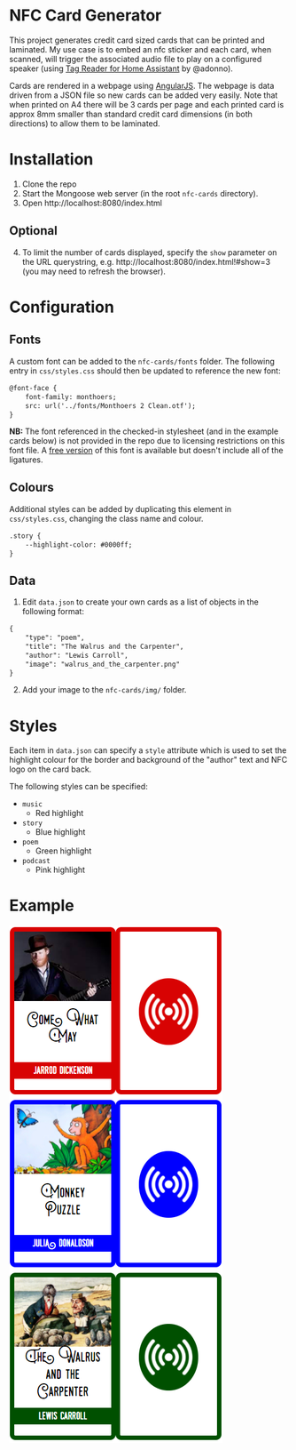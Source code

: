 # NFC Card Generator
This project generates credit card sized cards that can be printed and laminated. My use case is to embed an nfc sticker and each card, when scanned, will trigger the associated audio file to play on a configured speaker (using [Tag Reader for Home Assistant](https://github.com/adonno/tagreader)  by @adonno).

Cards are rendered in a webpage using [AngularJS](https://angularjs.org/). The webpage is data driven from a JSON file so new cards can be added very easily. Note that when printed on A4 there will be 3 cards per page and each printed card is approx 8mm smaller than standard credit card dimensions (in both directions) to allow them to be laminated.

# Installation
1. Clone the repo
2. Start the Mongoose web server (in the root `nfc-cards` directory).
3. Open http://localhost:8080/index.html

## Optional
4. To limit the number of cards displayed, specify the `show` parameter on the URL querystring, e.g. http://localhost:8080/index.html!#show=3 (you may need to refresh the browser).

# Configuration
## Fonts
A custom font can be added to the `nfc-cards/fonts` folder. The following entry in `css/styles.css` should then be updated to reference the new font:
```
@font-face {
    font-family: monthoers;
    src: url('../fonts/Monthoers 2 Clean.otf');
}
```
**NB:** The font referenced in the checked-in stylesheet (and in the example cards below) is not provided in the repo due to licensing restrictions on this font file. A [free version](https://www.dafont.com/swistblnk-monthoers.font) of this font is available but doesn't include all of the ligatures.

## Colours
Additional styles can be added by duplicating this element in `css/styles.css`, changing the class name and colour.
```
.story {
    --highlight-color: #0000ff;
}
```

## Data
1. Edit `data.json` to create your own cards as a list of objects in the following format:
```
{
    "type": "poem",
    "title": "The Walrus and the Carpenter",
    "author": "Lewis Carroll",
    "image": "walrus_and_the_carpenter.png"
}
```
2. Add your image to the `nfc-cards/img/` folder.

# Styles
Each item in `data.json` can specify a `style` attribute which is used to set the highlight colour for the border and background of the "author" text and NFC logo on the card back.

The following styles can be specified:
* `music`
  * Red highlight
* `story`
  * Blue highlight
* `poem`
  * Green highlight
* `podcast`
  * Pink highlight

# Example
![Example cards](img/example.png)